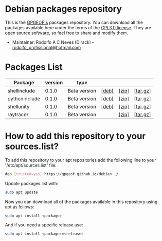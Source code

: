 # Debian packages repository

This is the [GPGEOF's](https://github.com/gpgeof) packages repository. You can download all the packages available here under the terms of the
[GPL3.0 license](https://www.gnu.org/licenses/quick-guide-gplv3.pt-br.html). They
are open source software, so feel free to share and modify them.

- Maintainer: Rodolfo A C Neves (Dirack) - rodolfo_profissional@hotmail.com

# Packages List

Package   | version | type |  |  |  |
--------- | ------- | ---- | - | - | - |
shellinclude | 0.1.0 | Beta version | [[deb]](https://github.com/Dirack/Shellinclude/releases/download/v0.1.0-beta.1/shellinclude_0.1.0_all.deb) | [[zip]](https://github.com/Dirack/Shellinclude/archive/refs/tags/v0.1.0-beta.1.zip) | [[tar.gz]](https://github.com/Dirack/Shellinclude/archive/refs/tags/v0.1.0-beta.1.tar.gz) |
pythoninclude | 0.1.0 | Beta version | [[deb]](https://github.com/Dirack/Pythoninclude/releases/download/v0.1.0-beta.1/pythoninclude_0.1.0_all.deb) | [[zip]](https://github.com/Dirack/Pythoninclude/archive/refs/tags/v0.1.0-beta.1.zip) | [[tar.gz]](https://github.com/Dirack/Pythoninclude/archive/refs/tags/v0.1.0-beta.1.tar.gz) |
shellunity | 0.1.0 | Beta version | [[deb]](https://github.com/Dirack/shellUnity/releases/download/v0.1.0/shellunity_0.1.0_all.deb) | [[zip]](https://github.com/Dirack/shellUnity/archive/refs/tags/v0.1.0.zip) | [[tar.gz]](https://github.com/Dirack/shellUnity/archive/refs/tags/v0.1.0.tar.gz) |
raytracer | 0.1.0 | Beta version |  | [[zip]](https://github.com/gpgeof/rayTracer/archive/refs/tags/v0.1-beta.1.zip) | [[tar.gz]](https://github.com/gpgeof/rayTracer/archive/refs/tags/v0.1-beta.1.tar.gz) |

# How to add this repository to your sources.list?

To add this repository to your apt repositories add the following line to your '/etc/apt/sources.list' file:

```sh
deb [trusted=yes] https://gpgeof.github.io/debian ./
```

Update packages list with:

```sh
sudo apt update
```

Now you can download all of the packages available in this repository using apt as follows:

```sh
sudo apt install <package>
```

And if you need a specific release use:

```sh
sudo apt install <package>=<release>
```



